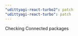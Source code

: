 ```yaml
---
"udittyagi-react-turbo2": patch
"udittyagi-react-turbo": patch
---
```


Checking Connected packages
